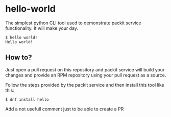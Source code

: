 # hello-world

The simplest python CLI tool used to demonstrate packit service functionality. It will make your day.

    $ hello world!
    Hello world!

## How to?

Just open a pull request on this repository and packit service will build your changes
and provide an RPM repository using your pull request as a source.

Follow the steps provided by the packit service and then install this tool like this:

    $ dnf install hello

Add a not usefull comment just to be able to create a PR